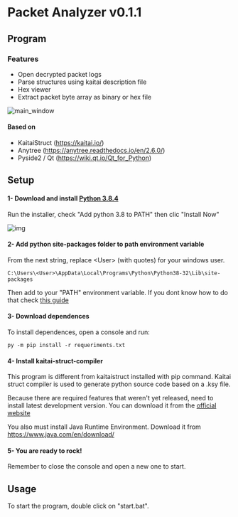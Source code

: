 # Packet Analyzer v0.1.1

## Program

### Features

- Open decrypted packet logs
- Parse structures using kaitai description file
- Hex viewer
- Extract packet byte array as binary or hex file

![main_window](resources/screenshots/main_window.png)

#### Based on
- KaitaiStruct (https://kaitai.io/)
- Anytree (https://anytree.readthedocs.io/en/2.6.0/)
- Pyside2 / Qt (https://wiki.qt.io/Qt_for_Python)

## Setup
#### 1- Download and install [Python 3.8.4](https://www.python.org/downloads/windows/)

Run the installer, check "Add python 3.8 to PATH" then clic "Install Now"

![img](https://docs.python.org/3/_images/win_installer.png)

#### 2- Add python site-packages folder to path environment variable
From the next string, replace \<User\> (with quotes) for your windows user.

`C:\Users\<User>\AppData\Local\Programs\Python\Python38-32\Lib\site-packages`

Then add to your "PATH" environment variable. If you dont know how to do that check [this guide](https://www.architectryan.com/2018/03/17/add-to-the-path-on-windows-10/)

#### 3- Download dependences
To install dependences, open a console and run:

`py -m pip install -r requeriments.txt`

#### 4- Install kaitai-struct-compiler
This program is different from kaitaistruct installed with pip command.
Kaitai struct compiler is used to generate python source code based on a .ksy file.


Because there are required features that weren't yet released, need to install latest development version.
You can download it from the [official website](https://kaitai.io/#download)

You also must install Java Runtime Environment. Download it from https://www.java.com/en/download/

#### 5- You are ready to rock!
Remember to close the console and open a new one to start.

## Usage

To start the program, double click on "start.bat".